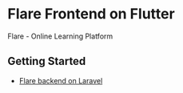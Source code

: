 # Flare Frontend on Flutter

Flare - Online Learning Platform

## Getting Started

- [Flare backend on Laravel](https://github.com/hysothyrith/flare)
